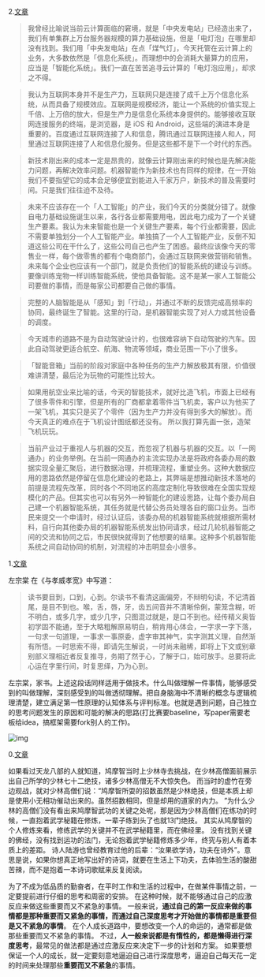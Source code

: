 2.[文章](https://mp.weixin.qq.com/s?__biz=MzIzOTU0NTQ0MA==&mid=2247490818&idx=1&sn=d0ddf11c6181affc4aa10f250945a642&chksm=e929200dde5ea91bf7ac239465a4563de721a35c21428db1793cc2c1676b834199ce498a61f1&mpshare=1&scene=23&srcid=%23rd)

> 我曾经比喻说当前云计算面临的窘境，就是「中央发电站」已经造出来了，我们有单集群上万台服务器规模的算力基础设施，但是「电灯泡」在哪里却没有找到。我们用「中央发电站」在点「煤气灯」，今天托管在云计算上的业务，大多数依然是「信息化系统」。而理想中的会消耗大量算力的应用，应当是「智能化系统」。我们一直在苦苦追寻云计算的「电灯泡应用」，却求之不得。

>我认为互联网本身并不是生产力，互联网只是连接了成千上万个信息化系统，从而具备了规模效应。互联网是规模经济，能让一个系统的价值实现上千倍、上万倍的放大，但是生产力是信息化系统本身提供的。能够接收互联网连接服务的终端，是浏览器，是 iOS 和 Android，这些端的演进本身是重要的。百度通过互联网连接了人和信息，腾讯通过互联网连接人和人，阿里通过互联网连接了人和信息化服务。但是这些都不是下一个时代的东西。

>新技术刚出来的成本一定是昂贵的，就像云计算刚出来的时候也是先解决能力问题，再解决效率问题。机器智能作为新技术也有同样的规律，在一开始我们不要指望它的成本会足够便宜到能进入千家万户，新技术的普及需要时间。只是我们往往迫不及待。

>未来不应该存在一个「人工智能」的产业，我们今天的分类就分错了。就像自电力基础设施诞生以来，各行各业都需要用电，因此电力成为了一个关键生产要素。我认为未来智能也是一个关键生产要素，每个行业都需要，因此不需要单独划分一个人工智能产业。单独搞了一个人工智能产业，反倒不知道这些公司在干什么了，这些公司自己也产生了困惑。最终应该像今天的零售业一样，每个做零售的都有个电商部门，会通过互联网来做营销和销售。未来每个企业也应该有一个部门，就是负责他们的智能系统的建设与训练。要像训练宠物一样训练智能系统，使他具备智能。这不是某一家人工智能公司要做的事情，而是每家公司都要自己做的事情。

>完整的人脑智能是从「感知」到「行动」，并通过不断的反馈完成高频率的协同，最终诞生了智能。这里的行动，是机器智能实现了对人力或其他设备的调度。

>今天城市的道路不是为自动驾驶设计的，也很难容纳下自动驾驶的汽车。因此自动驾驶更适合航空、航海、物流等领域，商业范围一下小了很多。

>「智能音箱」当前的阶段对家庭中各种任务的生产力解放极其有限，价值很难讲清楚，最后沦为玩物的可能性比较大。

>如果用航空业来比喻的话，今天的智能技术，就好比造飞机，市面上已经有了很多零件和引擎，但是所有的厂商都拿着零件当飞机卖，客户以为他买了一架飞机，其实只是买了个零件（因为生产力并没有得到多大的解放）。而今天真正的难点在于飞机设计图纸都还没有。 所以我打算先画一张，造架飞机玩玩。

>当前产业过于重视人与机器的交互，而忽视了机器与机器的交互。以「一网通办」的业务举例。在当前一网通办的主流实现办法是将政府各委办局的数据实现全量汇聚后，进行数据治理，并梳理流程，重塑业务。这种大数据应用的思路依然是停留在信息化建设的老路上，其弊端是想推动新技术落地的前提是流程先改革，同时各个不同地区的高度定制化导致很难在全国实现规模化的产品。但其实也可以有另外一种智能化的建设思路，让每个委办局自己建一个机器智能系统，其任务就是代替公务员处理各自的窗口业务。当市民来提交一个申请时，经过认证后，该委办局的机器智能系统就根据所需材料，自行向其他委办局的机器智能系统发出协同请求，经过几轮机器智能之间的交流和协同之后，市民很快就得到了他想要的结果。这种多个机器智能系统之间自动协同的机制，对流程的冲击明显会小很多。


1.[文章](https://mp.weixin.qq.com/s?__biz=MzIzOTU0NTQ0MA==&mid=2247490802&idx=1&sn=4d510e2409c6da4a9fdaefa1195b6d32&chksm=e92921fdde5ea8eb5cf03be5183c29cbe8914c2e48f140294cf533e5b4bc2fa06c8ea36cc51a&token=1067283182&lang=zh_CN&scene=21#wechat_redirect)

左宗棠 在《与孝威孝宽》中写道：

>读书要目到，口到，心到。尔读书不看清这画偏旁，不辩明句读，不记清首尾，是目不到也。喉，舌，唇，牙，齿五间音并不清晰伶俐，蒙笼含糊，听不明白，或多几字，或少几字，只图混过就是，是口不到也。经传精义奥皆初学固不能通，至于大略粗解原易明白，稍肯用心体会，一字求一字下落，一句求一句道理，一事求一事原委，虚字审其神气，实字测其义理，自然渐有所悟。一时思索不得，即请先生解说，一时尚未融稀，即将上下文或别章别部义理相近者反复推寻，务期了然于心，了解于口，始可放手。总要将此心运在字里行间，时复思绎，乃为心到。

左宗棠，家书。上述这段话同样适用于做技术。什么叫做理解一件事情，能够感受到的叫做理解，深刻感受到的叫做透彻理解。把自身脑海中不清晰的概念与逻辑梳理清楚，建立满足第一性原理的认知体系与评判标准。也就是遇到问题，自己独立的思考问题发生的原因和可能的解决的思路(打比赛要baseline，写paper需要老板给idea，搞框架需要fork别人的工作)。

![img](https://mmbiz.qpic.cn/mmbiz_png/LwZPmXjm4WyZzHKDCyU0ic1XeK1TRJex3GXg6Eh04zyJvNwOHmN0DdnhYCgYWygDRuJDLwPxbuxWIWicfYfqRibnQ/640?wx_fmt=png&wxfrom=5&wx_lazy=1&wx_co=1)

0.[文章](https://zhuanlan.zhihu.com/p/27781220?utm_source=qq&utm_medium=social&utm_oi=52727124066304)

如果看过天龙八部的人就知道，鸠摩智当时上少林寺去挑战，在少林高僧面前展示出自己所学的少林七十二绝技，诸多少林高僧无不大惊失色。
而当时的虚竹在旁边观战，就对少林高僧们说：“鸠摩智所耍的招数虽然是少林绝技，但是本质上却是使用小无相功催动出来的。虽然招数相同，但是却用的道家的内力。
”为什么少林的高僧们没有看出来鸠摩智武功的关键之处呢，那是因为少林高僧们在练功的时候，一直抱着武学秘籍在修炼，一辈子练到头了也就13门绝技。
其实从鸠摩智的个人修炼来看，修练武学的关键并不在武学秘籍里，而在佛经里。
没有找到关键的佛经，没有找到运功的法门，无论抱着武学秘籍修炼多少年，终究与别人有着本质上的差距。
诗人陆游也曾经教育过他的后辈：“汝果欲学诗，功夫在诗外”。意思是说，如果你想真正地写出好的诗词，就要在生活上下功夫，去体验生活的酸甜苦辣，而不是抱着一本诗词歌赋来反复阅读。

为了不成为低品质的勤奋者，在平时工作和生活的过程中，在做某件事情之前，一定要提前进行仔细的思考和周密的安排。
在这种时候，就不能够通过自己的应激反应来做这些重要而又不紧急的事情。
一般来说，**通过自己的第一反应来做的事情都是那种重要而又紧急的事情，而通过自己深度思考才开始做的事情都是重要但是又不紧急的事情**。
在个人成长道路中，要想改变一个人的命运的，通常都是做那些重要而又不紧急的事情。
不过，**人一般来说都是有惰性的，都是懒得进行深度思考**，最常见的做法都是通过应激反应来决定下一步的计划和方案。
如果要想保证一个人的成长，就一定要刻意地逼迫自己进行深度思考，逼迫自己每天花一定的时间来处理那些**重要而又不紧急**的事情。
